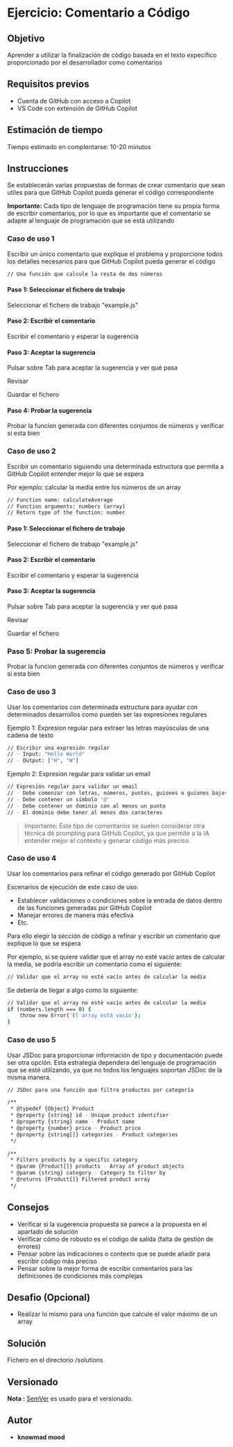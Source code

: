 # Ejercicio: Comentario a Código

## Objetivo

Aprender a utilizar la finalización de código basada en el texto expecífico proporcionado por el desarrollador como comentarios

## Requisitos previos

- Cuenta de GitHub con acceso a Copilot
- VS Code con extensión de GitHub Copilot

## Estimación de tiempo

Tiempo estimado en complentarse: 10-20 minutos

## Instrucciones

Se establecerán varias propuestas de formas de crear comentario que sean utiles para que GitHub Copilot pueda generar el código correspondiente

**Importante:** Cada tipo de lenguaje de programación tiene su propia forma de escribir comentarios, por lo que es importante que el comentario se adapte al lenguaje de programación que se está utilizando

### Caso de uso 1

Escribir un único comentario que explique el problema y proporcione todos los detalles necesarios para que GitHub Copilot pueda generar el código

```bash
// Una función que calcule la resta de dos números
```

#### Paso 1: Seleccionar el fichero de trabajo

Seleccionar el fichero de trabajo "example.js"

#### Paso 2: Escribir el comentario

Escribir el comentario y esperar la sugerencia

#### Paso 3: Aceptar la sugerencia

Pulsar sobre Tab para aceptar la sugerencia y ver qué pasa

Revisar

Guardar el fichero

#### Paso 4: Probar la sugerencia

Probar la funcion generada con diferentes conjuntos de números y verificar si esta bien

### Caso de uso 2

Escribir un comentario siguiendo una determinada estructura que permita a GitHub Copilot entender mejor lo que se espera

Por ejemplo: calcular la media entre los números de un array

```bash
// Function name: calculateAverage
// Function arguments: numbers (array)
// Return type of the function: number
```

#### Paso 1: Seleccionar el fichero de trabajo

Seleccionar el fichero de trabajo "example.js"

#### Paso 2: Escribir el comentario

Escribir el comentario y esperar la sugerencia

#### Paso 3: Aceptar la sugerencia

Pulsar sobre Tab para aceptar la sugerencia y ver qué pasa

Revisar

Guardar el fichero

### Paso 5: Probar la sugerencia

Probar la funcion generada con diferentes conjuntos de números y verificar si esta bien

### Caso de uso 3

Usar los comentarios con determinada estructura para ayudar con determinados desarrollos como pueden ser las expresiones regulares

Ejemplo 1: Expresion regular para extraer las letras mayúsculas de una cadena de texto

```bash
// Escribir una expresión regular
// - Input: "Hello World"
// - Output: ["H", "W"]
```

Ejemplo 2: Expresion regular para validar un email

```bash
// Expresión regular para validar un email
// - Debe comenzar con letras, números, puntos, guiones o guiones bajos
// - Debe contener un símbolo '@'
// - Debe contener un dominio con al menos un punto
// - El dominio debe tener al menos dos caracteres
```

> Importante: Este tipo de comentarios se suelen considerar otra técnica de prompting para GitHub Copilot, ya que permite a la IA entender mejor el contexto y generar código más preciso.

### Caso de uso 4

Usar los comentarios para refinar el código generado por GitHub Copilot

Escenarios de ejecución de este caso de uso:

* Establecer validaciones o condiciones sobre la entrada de datos dentro de las funciones generadas por GitHub Copilot
* Manejar errores de manera más efectiva
* Etc.

Para ello elegir la sección de código a refinar y escribir un comentario que explique lo que se espera

Por ejemplo, si se quiere validar que el array no esté vacío antes de calcular la media, se podría escribir un comentario como el siguiente:

```bash
// Validar que el array no esté vacío antes de calcular la media
```

Se debería de llegar a algo como lo siguiente:

```bash
// Validar que el array no esté vacío antes de calcular la media
if (numbers.length === 0) {
    throw new Error('El array está vacío');
}
```

### Caso de uso 5

Usar JSDoc para proporcionar información de tipo y documentación puede ser otra opción. Esta estrategia dependera del lenguaje de programación que se esté utilizando, ya que no todos los lenguajes soportan JSDoc de la misma manera.

```bash
// JSDoc para una función que filtra productos por categoría

/**
 * @typedef {Object} Product
 * @property {string} id - Unique product identifier
 * @property {string} name - Product name
 * @property {number} price - Product price
 * @property {string[]} categories - Product categories
 */

/**
 * Filters products by a specific category
 * @param {Product[]} products - Array of product objects
 * @param {string} category - Category to filter by
 * @returns {Product[]} Filtered product array
 */
```

## Consejos

- Verificar si la sugerencia propuesta se parece a la propuesta en el apartado de solución
- Verificar cómo de robusto es el código de salida (falta de gestión de errores)
- Pensar sobre las indicaciones o contexto que se puede añadir para escribir código más preciso
- Pensar sobre la mejor forma de escribir comentarios para las definiciones de condiciones más complejas

## Desafio (Opcional)

- Realizar lo mismo para una función que calcule el valor máximo de un array

## Solución

Fichero en el directorio /solutions

## Versionado

**Nota :** [SemVer](http://semver.org/) es usado para el versionado.

## Autor

* **knowmad mood**